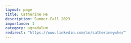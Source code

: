 ```yaml
---
layout: page
title: Catherine He
description: Summer-Fall 2023
importance: 1
category: ugradalum
redirect: "https://www.linkedin.com/in/catherineyxhe/"
---
```

